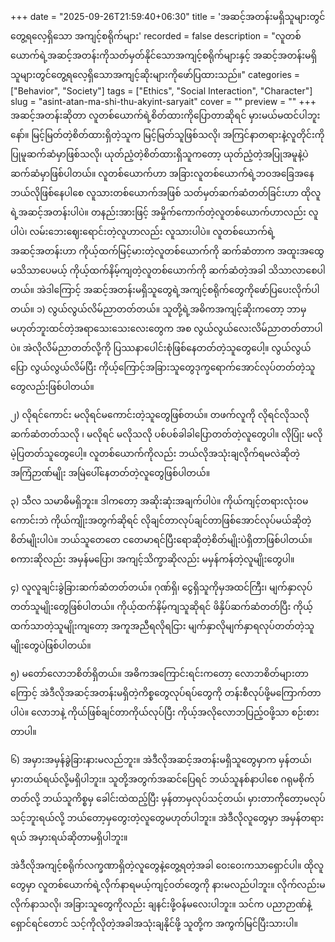 +++
date = "2025-09-26T21:59:40+06:30"
title = 'အဆင့်အတန်းမရှိသူများတွင် တွေ့ရလေ့ရှိသော အကျင့်စရိုက်များ'
recorded = false
description = "လူတစ်ယောက်ရဲ့အဆင့်အတန်းကိုသတ်မှတ်နိုင်သောအကျင့်စရိုက်များနှင့် အဆင့်အတန်းမရှိသူများတွင်တွေ့ရလေ့ရှိသောအကျင့်ဆိုးများကိုဖော်ပြထားသည်။"
categories = ["Behavior", "Society"]
tags = ["Ethics", "Social Interaction", "Character"]
slug = "asint-atan-ma-shi-thu-akyint-saryait"
cover = ""
preview = ""
+++
အဆင့်အတန်းဆိုတာ လူတစ်ယောက်ရဲ့စိတ်ထားကိုပြောတာဆိုရင် မှားမယ်မထင်ပါဘူးနော်။ မြင့်မြတ်တဲ့စိတ်ထားရှိတဲ့သူက မြင့်မြတ်သူဖြစ်သလို၊ အကြင်နာတရားနဲ့လူတိုင်းကို ပြုမူဆက်ဆံမှာဖြစ်သလို၊ ယုတ်ညံ့တဲ့စိတ်ထားရှိသူကတော့ ယုတ်ညံ့တဲ့အပြုအမူနဲ့ပဲဆက်ဆံမှာဖြစ်ပါတယ်။ လူတစ်ယောက်ဟာ အခြားလူတစ်ယောက်ရဲ့ဘဝအခြေအနေဘယ်လိုဖြစ်နေပါစေ လူသားတစ်ယောက်အဖြစ် သတ်မှတ်ဆက်ဆံတတ်ခြင်းဟာ ထိုလူရဲ့အဆင့်အတန်းပါပဲ။ တနည်းအားဖြင့် အမှိုက်ကောက်တဲ့လူတစ်ယောက်ဟာလည်း လူပါပဲ၊ လမ်းဘေးဈေးရောင်းတဲ့လူဟာလည်း လူသားပါပဲ။ လူတစ်ယောက်ရဲ့အဆင့်အတန်းဟာ ကိုယ့်ထက်မြင့်မားတဲ့လူတစ်ယောက်ကို ဆက်ဆံတာက အထူးအထွေမသိသာပေမယ့် ကိုယ့်ထက်နိမ့်ကျတဲ့လူတစ်ယောက်ကို ဆက်ဆံတဲ့အခါ သိသာလာစေပါတယ်။ အဲဒါကြောင့် အဆင့်အတန်းမရှိသူတွေရဲ့အကျင့်စရိုက်တွေကိုဖော်ပြပေးလိုက်ပါတယ်။
၁) လွယ်လွယ်လိမ်ညာတတ်တယ်။
သူတို့ရဲ့အဓိကအကျင့်ဆိုးကတော့ ဘာမှမဟုတ်ဘူးထင်တဲ့အရာသေးသေးလေးတွေက အစ လွယ်လွယ်လေးလိမ်ညာတတ်တာပါပဲ။ အဲလိုလိမ်ညာတတ်လို့ကို ပြဿနာပေါင်းစုံဖြစ်နေတတ်တဲ့သူတွေပေါ့။ လွယ်လွယ်ပြော လွယ်လွယ်လိမ်ပြီး ကိုယ့်ကြောင့်အခြားသူတွေဒုက္ခရောက်အောင်လုပ်တတ်တဲ့သူတွေလည်းဖြစ်ပါတယ်။

၂) လိုရင်ကောင်း မလိုရင်မကောင်းတဲ့သူတွေဖြစ်တယ်။
တဖက်လူကို လိုရင်လိုသလို ဆက်ဆံတတ်သလို ၊ မလိုရင် မလိုသလို ပစ်ပစ်ခါခါပြောတတ်တဲ့လူတွေပါ။ လိုပြုံး မလိုမဲ့ပြတတ်သူတွေပေါ့။ လူတစ်ယောက်ကိုလည်း ဘယ်လိုအသုံးချလိုက်ရမလဲဆိုတဲ့အကြံဉာဏ်မျိုး အမြဲပေါ်နေတတ်တဲ့လူတွေဖြစ်ပါတယ်။

၃) သီလ သမာဓိမရှိဘူး။
ဒါကတော့ အဆိုးဆုံးအချက်ပါပဲ။ ကိုယ်ကျင့်တရားလုံးဝမကောင်းဘဲ ကိုယ်ကျိုးအတွက်ဆိုရင် လိုချင်တာလုပ်ချင်တာဖြစ်အောင်လုပ်မယ်ဆိုတဲ့စိတ်မျိုးပါပဲ။ ဘယ်သူတေတေ ငတေမာရင်ပြီးရောဆိုတဲ့စိတ်မျိုးပဲရှိတာဖြစ်ပါတယ်။ စကားဆိုလည်း အမှန်မပြော၊ အကျင့်သိက္ခာဆိုလည်း မမှန်ကန်တဲ့လူမျိုးတွေပါ။

၄) လူလူချင်းခွဲခြားဆက်ဆံတတ်တယ်။
ဂုဏ်ရှိ၊ ငွေရှိသူကိုမှအထင်ကြီး၊ မျက်နှာလုပ်တတ်သူမျိုးတွေဖြစ်ပါတယ်။ ကိုယ့်ထက်နိမ့်ကျသူဆိုရင် ဖိနှိပ်ဆက်ဆံတတ်ပြီး ကိုယ့်ထက်သာတဲ့သူမျိုးကျတော့ အကူအညီရလိုရငြား မျက်နှာလိုမျက်နှာရလုပ်တတ်တဲ့သူမျိုးတွေပဲဖြစ်ပါတယ်။

၅) မတော်လောဘစိတ်ရှိတယ်။
အဓိကအကြောင်းရင်းကတော့ လောဘစိတ်များတာကြောင့် အဲဒီလိုအဆင့်အတန်းမရှိတဲ့ကိစ္စတွေလုပ်ရပ်တွေကို တန်းစီလုပ်ဖို့မကြောက်တာပါပဲ။ လောဘနဲ့ ကိုယ်ဖြစ်ချင်တာကိုယ်လုပ်ပြီး ကိုယ့်အလိုလောဘပြည့်ဝဖို့သာ စဉ်းစားတာပါ။

၆) အမှားအမှန်ခွဲခြားနားမလည်ဘူး။
အဲဒီလိုအဆင့်အတန်းမရှိသူတွေမှာက မှန်တယ်၊ မှားတယ်ရယ်လို့မရှိပါဘူး။ သူတို့အတွက်အဆင်ပြေရင် ဘယ်သူနစ်နာပါစေ ဂရုမစိုက်တတ်လို့ ဘယ်သူကိစ္စမှ ခေါင်းထဲထည့်ပြီး မှန်တာမှလုပ်သင့်တယ်၊ မှားတာကိုတော့မလုပ်သင့်ဘူးရယ်လို့ ဘယ်တော့မှတွေးတဲ့လူတွေမဟုတ်ပါဘူး။ အဲဒီလိုလူတွေမှာ အမှန်တရားရယ် အမှားရယ်ဆိုတာမရှိပါဘူး။

အဲဒီလိုအကျင့်စရိုက်လက္ခဏာရှိတဲ့လူတွေနဲ့တွေ့ရတဲ့အခါ ဝေးဝေးကသာရှောင်ပါ။ ထိုလူတွေမှာ လူတစ်ယောက်ရဲ့လိုက်နာရမယ့်ကျင့်ဝတ်တွေကို နားမလည်ပါဘူး။ လိုက်လည်းမလိုက်နာသလို၊ အခြားသူတွေကိုလည်း ချနင်းဖို့ဝန်မလေးပါဘူး။ သင်က ပညာဉာဏ်နဲ့ရှောင်ရင်တောင် သင့်ကိုလိုတဲ့အခါအသုံးချနိုင်ဖို့ သူတို့က အကွက်မြင်ပြီးသားပါ။ 